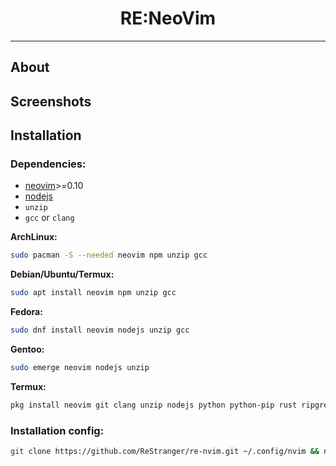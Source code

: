 <h1 style="text-align: center;">RE:NeoVim</h1>
<hr>

## About

## Screenshots

## Installation

### **Dependencies:**

- [neovim](https://neovim.io/)>=0.10
- [nodejs](https://nodejs.org/en/)
- `unzip`
- `gcc` or `clang`

**ArchLinux:**

```sh
sudo pacman -S --needed neovim npm unzip gcc
```

**Debian/Ubuntu/Termux:**

```sh
sudo apt install neovim npm unzip gcc
```

**Fedora:**

```sh
sudo dnf install neovim nodejs unzip gcc
```

**Gentoo:**

```sh
sudo emerge neovim nodejs unzip
```

**Termux:**

```sh
pkg install neovim git clang unzip nodejs python python-pip rust ripgrep fzf
```

### **Installation config:**

```sh
git clone https://github.com/ReStranger/re-nvim.git ~/.config/nvim && nvim -c "MasonInstallAll"
```
